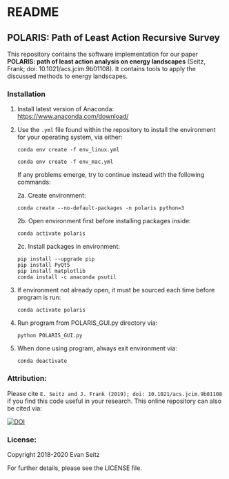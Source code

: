 # README
## POLARIS: Path of Least Action Recursive Survey

This repository contains the software implementation for our paper **POLARIS: path of least action analysis on energy landscapes** (Seitz, Frank; doi: 10.1021/acs.jcim.9b01108). It contains tools to apply the discussed methods to energy landscapes.

### Installation
1.  Install latest version of Anaconda: https://www.anaconda.com/download/

2.  Use the `.yml` file found within the repository to install the environment for your operating system, via either:
         
	    conda env create -f env_linux.yml
	    
	    conda env create -f env_mac.yml
	 
    If any problems emerge, try to continue instead with the following commands:
    
    2a.  Create environment:

	    conda create --no-default-packages -n polaris python=3
	
    2b.  Open environment first before installing packages inside:

	    conda activate polaris
	
    2c.  Install packages in environment:

	    pip install --upgrade pip
  	    pip install PyQt5
  	    pip install matplotlib
 	    conda install -c anaconda psutil

3. If environment not already open, it must be sourced each time before program is run:

	   conda activate polaris
	 
4. Run program from POLARIS_GUI.py directory via:

	   python POLARIS_GUI.py
	
5. When done using program, always exit environment via:

	   conda deactivate

### Attribution:
Please cite `E. Seitz and J. Frank (2019); doi: 10.1021/acs.jcim.9b01108` if you find this code useful in your research. This online repository can also be cited via:

[![DOI](https://zenodo.org/badge/157617482.svg)](https://zenodo.org/badge/latestdoi/157617482)


### License:
Copyright 2018-2020 Evan Seitz

For further details, please see the LICENSE file.
